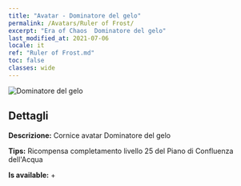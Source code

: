 ```yaml
---
title: "Avatar - Dominatore del gelo"
permalink: /Avatars/Ruler of Frost/
excerpt: "Era of Chaos  Dominatore del gelo"
last_modified_at: 2021-07-06
locale: it
ref: "Ruler of Frost.md"
toc: false
classes: wide
---
```

 ![Dominatore del gelo](/images/a/avatarFrame_38.png)

## Dettagli

 **Descrizione:** Cornice avatar Dominatore del gelo 

 **Tips:** Ricompensa completamento livello 25 del Piano di Confluenza dell'Acqua 

 **Is available:**  + 

